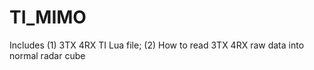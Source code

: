 # TI_MIMO
Includes (1) 3TX 4RX TI Lua file; (2) How to read 3TX 4RX raw data into normal radar cube
